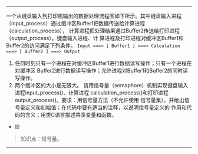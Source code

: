 ---
一个从键盘输入到打印机输出的数据处理流程图如下所示。其中键盘输入进程
（input_process）通过缓冲区Buffer1把数据传送给计算进程（calculation_process），
计算进程把处理结果通过Buffer2传送给打印进程（output_process）。键盘输入进程、计
算进程及打印进程对缓冲区Buffer1和Buffer2的访问满足下列条件。
    ```
	    Input ===> [ Buffer1 ] ===> Calculation ===> [ Buffer2 ] ===> Output
	    ```
  1. 任何时刻只有一个进程在对缓冲区Buffer1进行数据读写操作；只有一个进程在对缓冲区 Buffer2进行数据读写操作；允许进程对Buffer1和Buffer2的同时读写操作。
  2. 两个缓冲区的大小是无限大。
请用信号量（semaphore）机制实现键盘输入进程input_process()、计算进程
calculation_process()和打印进程output_process()。要求：用信号量方法（不允许使用
信号量集），并给出信号量定义和初始值；在代码中要有适当的注释，以说明信号量定义的 作用和代码的含义；用类C语言描述共享变量和函数。
- [x]  

> 知识点：信号量。

---